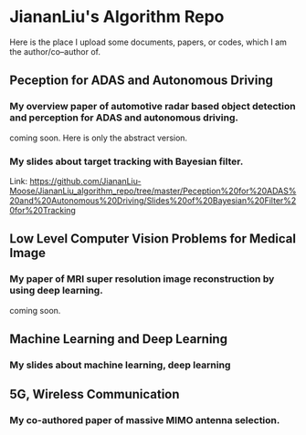 # JiananLiu's Algorithm Repo
Here is the place I upload some documents, papers, or codes, which I am the author/co–author of.


## Peception for ADAS and Autonomous Driving 
### My overview paper of automotive radar based object detection and perception for ADAS and autonomous driving.
coming soon. Here is only the abstract version.

### My slides about target tracking with Bayesian filter.
Link: https://github.com/JiananLiu-Moose/JiananLiu_algorithm_repo/tree/master/Peception%20for%20ADAS%20and%20Autonomous%20Driving/Slides%20of%20Bayesian%20Filter%20for%20Tracking

## Low Level Computer Vision Problems for Medical Image 
### My paper of MRI super resolution image reconstruction by using deep learning.
coming soon.


## Machine Learning and Deep Learning
### My slides about machine learning, deep learning


## 5G, Wireless Communication
### My co-authored paper of massive MIMO antenna selection.
